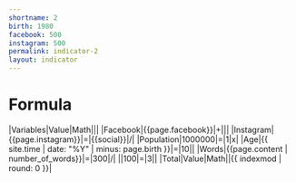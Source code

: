 ```yaml
---
shortname: 2
birth: 1980
facebook: 500
instagram: 500
permalink: indicator-2
layout: indicator
---
```


# Formula

|Variables|Value|Math|||
|Facebook|{{page.facebook}}|+|||
|Instagram|{{page.instagram}}|=|{{social}}|/|
|Population|1000000|=|1|x|
|Age|{{ site.time | date: "%Y" | minus: page.birth }}|=|10||
|Words|{{page.content | number_of_words}}|=|300|/|
||100|=|3||
|Total|Value|Math||{{ indexmod | round: 0 }}|
